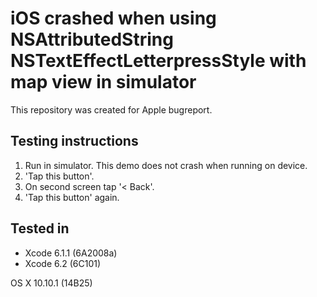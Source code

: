 # iOS crashed when using NSAttributedString NSTextEffectLetterpressStyle with map view in simulator

This repository was created for Apple bugreport.

## Testing instructions

1. Run in simulator. This demo does not crash when running on device.
1. 'Tap this button'.
1. On second screen tap '< Back'.
1. 'Tap this button' again.

## Tested in

* Xcode 6.1.1 (6A2008a)
* Xcode 6.2 (6C101)

OS X 10.10.1 (14B25)